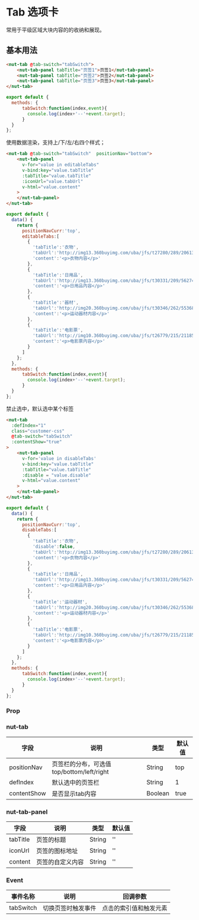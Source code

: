 # Tab 选项卡

常用于平级区域大块内容的的收纳和展现。

## 基本用法

```html
<nut-tab @tab-switch="tabSwitch">
    <nut-tab-panel tabTitle="页签1">页签1</nut-tab-panel>
    <nut-tab-panel tabTitle="页签2">页签2</nut-tab-panel>
    <nut-tab-panel tabTitle="页签3">页签3</nut-tab-panel>
</nut-tab>
```
```javascript
export default {
  methods: {
      tabSwitch:function(index,event){
        console.log(index+'--'+event.target);
      }
  }
};
```

使用数据渲染，支持上/下/左/右四个样式；

```html
<nut-tab @tab-switch="tabSwitch"  positionNav="bottom">
    <nut-tab-panel 
      v-for="value in editableTabs" 
      v-bind:key="value.tabTitle" 
      :tabTitle="value.tabTitle" 
      :iconUrl="value.tabUrl" 
      v-html="value.content"
    >
    </nut-tab-panel>
</nut-tab>
```
```javascript
export default {
  data() {
    return {
      positionNavCurr:'top',
      editableTabs:[
        {
          'tabTitle':'衣物',
          'tabUrl':'http://img13.360buyimg.com/uba/jfs/t27280/289/2061314663/2392/872e32ff/5bf76318Ndc80c1d8.jpg',
          'content':'<p>衣物内容</p>'
        },
        {
          'tabTitle':'日用品',
          'tabUrl':'http://img13.360buyimg.com/uba/jfs/t30331/209/562746340/2190/6619973d/5bf763aaN6ff02099.jpg',
          'content':'<p>日用品内容</p>'
        },
        {
          'tabTitle':'器材',
          'tabUrl':'http://img20.360buyimg.com/uba/jfs/t30346/262/553689202/2257/5dfa3983/5bf76407N72deabf4.jpg',
          'content':'<p>运动器材内容</p>'
        },
        {
          'tabTitle':'电影票',
          'tabUrl':'http://img10.360buyimg.com/uba/jfs/t26779/215/2118525153/2413/470d1613/5bf767b2N075957b7.jpg',
          'content':'<p>电影票内容</p>'
        }
      ]
    };
  },
  methods: {
      tabSwitch:function(index,event){
        console.log(index+'--'+event.target);
      }
  }
};
```

禁止选中，默认选中某个标签

```html
<nut-tab 
  :defIndex="1"
  class="customer-css" 
  @tab-switch="tabSwitch"
  :contentShow="true"
>
    <nut-tab-panel 
      v-for='value in disableTabs' 
      v-bind:key="value.tabTitle" 
      :tabTitle="value.tabTitle" 
      :disable = "value.disable" 
      v-html="value.content"
    >
    </nut-tab-panel>
</nut-tab>
```

```javascript
export default {
  data() {
    return {
      positionNavCurr:'top',
      disableTabs:[
        {
          'tabTitle':'衣物',
          'disable':false,
          'tabUrl':'http://img13.360buyimg.com/uba/jfs/t27280/289/2061314663/2392/872e32ff/5bf76318Ndc80c1d8.jpg',
          'content':'<p>衣物内容</p>'
        },
        {
          'tabTitle':'日用品',
          'tabUrl':'http://img13.360buyimg.com/uba/jfs/t30331/209/562746340/2190/6619973d/5bf763aaN6ff02099.jpg',
          'content':'<p>日用品内容</p>'
        },
        {
          'tabTitle':'运动器材',
          'tabUrl':'http://img20.360buyimg.com/uba/jfs/t30346/262/553689202/2257/5dfa3983/5bf76407N72deabf4.jpg',
          'content':'<p>运动器材内容</p>'
        },
        {
          'tabTitle':'电影票',
          'tabUrl':'http://img10.360buyimg.com/uba/jfs/t26779/215/2118525153/2413/470d1613/5bf767b2N075957b7.jpg',
          'content':'<p>电影票内容</p>'
        }
      ]
    };
  },
  methods: {
      tabSwitch:function(index,event){
        console.log(index+'--'+event.target);
      }
  }
};
```


### Prop

### nut-tab

| 字段 | 说明 | 类型 | 默认值
|----- | ----- | ----- | ----- 
| positionNav | 页签栏的分布，可选值 top/bottom/left/right | String | top
| defIndex | 默认选中的页签栏 | String | 1
| contentShow | 是否显示tab内容 | Boolean | true


### nut-tab-panel

| 字段 | 说明 | 类型 | 默认值
|----- | ----- | ----- | ----- 
| tabTitle | 页签的标题 | String | ''
| iconUrl | 页签的图标地址 | String | ''
| content | 页签的自定义内容 | String | ''

### Event

| 事件名称 | 说明 | 回调参数 
|----- | ----- | ----- 
| tabSwitch | 切换页签时触发事件 | 点击的索引值和触发元素

